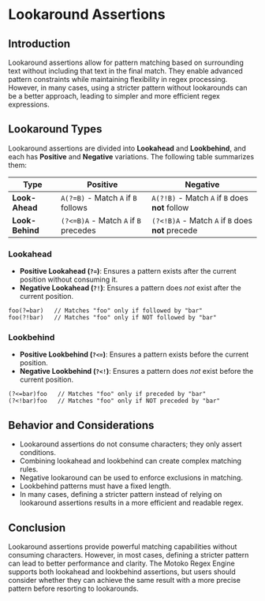 # Lookaround Assertions

## Introduction

Lookaround assertions allow for pattern matching based on surrounding text without including that text in the final match. They enable advanced pattern constraints while maintaining flexibility in regex processing. However, in many cases, using a stricter pattern without lookarounds can be a better approach, leading to simpler and more efficient regex expressions.

## Lookaround Types

Lookaround assertions are divided into **Lookahead** and **Lookbehind**, and each has **Positive** and **Negative** variations. The following table summarizes them:

| Type | Positive | Negative |
|------|---------|---------|
| **Look-Ahead** | `A(?=B)` - Match `A` if `B` follows | `A(?!B)` - Match `A` if `B` does **not** follow |
| **Look-Behind** | `(?<=B)A` - Match `A` if `B` precedes | `(?<!B)A` - Match `A` if `B` does **not** precede |

### Lookahead

- **Positive Lookahead (`?=`)**: Ensures a pattern exists after the current position without consuming it.
- **Negative Lookahead (`?!`)**: Ensures a pattern does *not* exist after the current position.

```regex
foo(?=bar)   // Matches "foo" only if followed by "bar"
foo(?!bar)   // Matches "foo" only if NOT followed by "bar"
```

### Lookbehind

- **Positive Lookbehind (`?<=`)**: Ensures a pattern exists before the current position.
- **Negative Lookbehind (`?<!`)**: Ensures a pattern does *not* exist before the current position.

```regex
(?<=bar)foo   // Matches "foo" only if preceded by "bar"
(?<!bar)foo   // Matches "foo" only if NOT preceded by "bar"
```

## Behavior and Considerations

- Lookaround assertions do not consume characters; they only assert conditions.
- Combining lookahead and lookbehind can create complex matching rules.
- Negative lookaround can be used to enforce exclusions in matching.
- Lookbehind patterns must have a fixed length.
- In many cases, defining a stricter pattern instead of relying on lookaround assertions results in a more efficient and readable regex.

## Conclusion

Lookaround assertions provide powerful matching capabilities without consuming characters. However, in most cases, defining a stricter pattern can lead to better performance and clarity. The Motoko Regex Engine supports both lookahead and lookbehind assertions, but users should consider whether they can achieve the same result with a more precise pattern before resorting to lookarounds.
